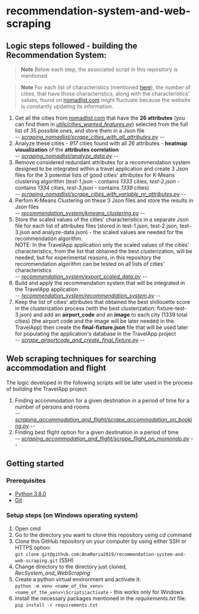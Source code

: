 # recommendation-system-and-web-scraping

## Logic steps followed - building the Recommendation System:
> **Note**
> Below each step, the associated script in this repository is mentioned.</br>

> **Note**
> For each list of characteristics (mentioned [here](https://github.com/AnaMaria2019/recommendation-system-and-web-scraping/blob/master/utils/cities_wanted_features.py)), the number of cities, that have those characteristics, along with the characteristics' values, found on [nomadlist.com](https://nomadlist.com/) might fluctuate because the website is constantly updating its information.

1) Get all the cities from [nomadlist.com](https://nomadlist.com/) that have the <b>26 attributes</b> (you can find them in <i>[utils/cities_wanted_features.py](https://github.com/AnaMaria2019/recommendation-system-and-web-scraping/blob/master/utils/cities_wanted_features.py)</i>) selected from the full list of 35 possible ones, and store them in a Json file</br>
-- <i>[scraping_nomadlist/scrape_cities_with_all_attributes.py](https://github.com/AnaMaria2019/recommendation-system-and-web-scraping/blob/master/scraping_nomadlist/scrape_cities_with_all_attributes.py)</i> -- 
2) Analyze these cities - <i>917</i> cities found with all 26 attributes - <b>heatmap visualization</b> of the <b>attributes correlation</b></br>
-- <i>[scraping_nomadlist/analyze_data.py](https://github.com/AnaMaria2019/recommendation-system-and-web-scraping/blob/master/scraping_nomadlist/analyze_data.py)</i> --
3) Remove considered redundant attributes for a recommendation system designed to be integrated within a travel application and create 3 Json files for the 3 potential lists of good cities' attributes for K-Means clustering algorithm (<i>test-1.json</i> - contains <i>1333</i> cities, <i>test-2.json</i> - contains <i>1334</i> cities, <i>test-3.json</i> - contains <i>1339</i> cities)</br>
-- <i>[scraping_nomadlist/scrape_cities_with_variable_nr_attributes.py](https://github.com/AnaMaria2019/recommendation-system-and-web-scraping/blob/master/scraping_nomadlist/scrape_cities_with_variable_nr_attributes.py)</i> --
4) Perfom K-Means Clustering on these 3 Json files and store the results in Json files</br>
-- <i>[recommendation_system/kmeans_clustering.py](https://github.com/AnaMaria2019/recommendation-system-and-web-scraping/blob/master/recommendation_system/kmeans_clustering.py)</i> --
5) Store the scaled values of the cities' characteristics in a separate Json file for each list of attributes files (stored in test-1.json, test-2.json, test-3.json and analyze-data.json) - the scaled values are needed for the recommendation algorithm.</br>
NOTE: In the TravelApp application only the scaled values of the cities' characteristics, from the list that obtained the best clusterization, will be needed, but for experimental reasons, in this repository the recommendation algorithm can be tested on all lists of cities' characteristics</br>
-- <i>[recommendation_system/export_scaled_data.py](https://github.com/AnaMaria2019/recommendation-system-and-web-scraping/blob/master/recommendation_system/export_scaled_data.py)</i> --
6) Build and apply the recommendation system that will be integrated in the TravelApp application</br>
-- <i>[recommendation_system/recommendation_system.py](https://github.com/AnaMaria2019/recommendation-system-and-web-scraping/blob/master/recommendation_system/recommendation_system.py)</i> --
7) Keep the list of cities' attributes that obtained the best shillouette score in the clusterization process (with the best clusterization: fixture-test-3.json) and add an <b>airport_code</b> and an <b>image</b> to each city (1339 total cities) (the airport code and the image will be later needed in the TravelApp) then create the <b>final-fixture.json</b> file that will be used later for populating the application's database in the TravelApp project</br>
-- <i>[scrape_airportcode_and_create_final_fixture.py](https://github.com/AnaMaria2019/recommendation-system-and-web-scraping/blob/master/scrape_airportcode_and_create_final_fixture.py)</i> --

## Web scraping techniques for searching accommodation and flight
The logic developed in the following scripts will be later used in the process of building the TravelApp project

1) Finding accommodation for a given destination in a period of time for a number of persons and rooms</br>
-- <i>[scraping_accommodation_and_flight/scrape_accommodation_on_booking.py](https://github.com/AnaMaria2019/recommendation-system-and-web-scraping/blob/master/scraping_accommodation_and_flight/scrape_accommodation_on_booking.py)</i> --
2) Finding best flight option for a given destination in a period of time</br>
-- <i>[scraping_accommodation_and_flight/scrape_flight_on_momondo.py](https://github.com/AnaMaria2019/recommendation-system-and-web-scraping/blob/master/scraping_accommodation_and_flight/scrape_flight_on_momondo.py)</i> --


## Getting started

### Prerequisites

* [Python 3.8.0](https://www.python.org/downloads/release/python-380/)
* [Git](https://git-scm.com/downloads)

### Setup steps (on Windows operating system)

1. Open cmd
2. Go to the directory you want to clone this repository using <i>cd</i> command
3. Clone this GitHub repository on your computer by using either SSH or HTTPS option:</br>
`git clone git@github.com:AnaMaria2019/recommendation-system-and-web-scraping.git` (SSH)
4. Change directory to the directory just cloned, <i>RecSystem_and_WebScraping</i>
5. Create a python virtual environment and activate it:</br>
`python -m venv <name_of_the_venv>`</br>
`<name_of_the_venv>\Scripts\activate` - this works only for Windows
6. Install the necessary packages mentioned in the <i>requirements.txt</i> file:</br>
`pip install -r requirements.txt`
